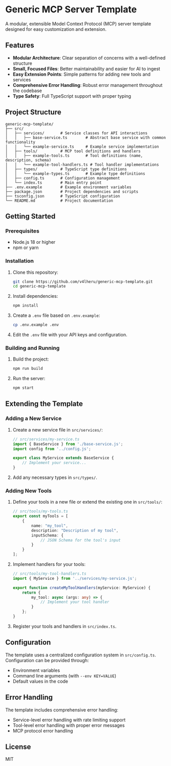 # Generic MCP Server Template

A modular, extensible Model Context Protocol (MCP) server template designed for easy customization and extension.

## Features

- **Modular Architecture**: Clear separation of concerns with a well-defined structure
- **Small, Focused Files**: Better maintainability and easier for AI to ingest
- **Easy Extension Points**: Simple patterns for adding new tools and services
- **Comprehensive Error Handling**: Robust error management throughout the codebase
- **Type Safety**: Full TypeScript support with proper typing

## Project Structure

```
generic-mcp-template/
├── src/
│   ├── services/       # Service classes for API interactions
│   │   ├── base-service.ts        # Abstract base service with common functionality
│   │   └── example-service.ts     # Example service implementation
│   ├── tools/          # MCP tool definitions and handlers
│   │   ├── example-tools.ts       # Tool definitions (name, description, schema)
│   │   └── example-tool-handlers.ts # Tool handler implementations
│   ├── types/          # TypeScript type definitions
│   │   └── example-types.ts       # Example type definitions
│   ├── config.ts       # Configuration management
│   └── index.ts        # Main entry point
├── .env.example        # Example environment variables
├── package.json        # Project dependencies and scripts
├── tsconfig.json       # TypeScript configuration
└── README.md           # Project documentation
```

## Getting Started

### Prerequisites

- Node.js 18 or higher
- npm or yarn

### Installation

1. Clone this repository:
   ```bash
   git clone https://github.com/v4lheru/generic-mcp-template.git
   cd generic-mcp-template
   ```

2. Install dependencies:
   ```bash
   npm install
   ```

3. Create a `.env` file based on `.env.example`:
   ```bash
   cp .env.example .env
   ```

4. Edit the `.env` file with your API keys and configuration.

### Building and Running

1. Build the project:
   ```bash
   npm run build
   ```

2. Run the server:
   ```bash
   npm start
   ```

## Extending the Template

### Adding a New Service

1. Create a new service file in `src/services/`:
   ```typescript
   // src/services/my-service.ts
   import { BaseService } from './base-service.js';
   import config from '../config.js';

   export class MyService extends BaseService {
       // Implement your service...
   }
   ```

2. Add any necessary types in `src/types/`.

### Adding New Tools

1. Define your tools in a new file or extend the existing one in `src/tools/`:
   ```typescript
   // src/tools/my-tools.ts
   export const myTools = [
       {
           name: "my_tool",
           description: "Description of my tool",
           inputSchema: {
               // JSON Schema for the tool's input
           }
       }
   ];
   ```

2. Implement handlers for your tools:
   ```typescript
   // src/tools/my-tool-handlers.ts
   import { MyService } from '../services/my-service.js';
   
   export function createMyToolHandlers(myService: MyService) {
       return {
           my_tool: async (args: any) => {
               // Implement your tool handler
           }
       };
   }
   ```

3. Register your tools and handlers in `src/index.ts`.

## Configuration

The template uses a centralized configuration system in `src/config.ts`. Configuration can be provided through:

- Environment variables
- Command line arguments (with `--env KEY=VALUE`)
- Default values in the code

## Error Handling

The template includes comprehensive error handling:

- Service-level error handling with rate limiting support
- Tool-level error handling with proper error messages
- MCP protocol error handling

## License

MIT

